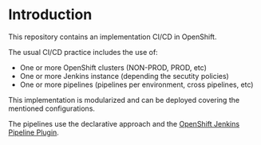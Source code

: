 # Introduction

This repository contains an implementation CI/CD in OpenShift. 

The usual CI/CD practice includes the use of:

* One or more OpenShift clusters (NON-PROD, PROD, etc)
* One or more Jenkins instance (depending the secutity policies)
* One or more pipelines (pipelines per environment, cross pipelines, etc)

This implementation is modularized and can be deployed covering the mentioned configurations.

The pipelines use the declarative approach and the [OpenShift Jenkins Pipeline Plugin](https://github.com/openshift/jenkins-client-plugin).

